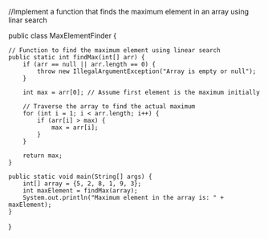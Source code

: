 //Implement a function that finds the maximum element in an array using linar search 

public class MaxElementFinder {

    // Function to find the maximum element using linear search
    public static int findMax(int[] arr) {
        if (arr == null || arr.length == 0) {
            throw new IllegalArgumentException("Array is empty or null");
        }

        int max = arr[0]; // Assume first element is the maximum initially

        // Traverse the array to find the actual maximum
        for (int i = 1; i < arr.length; i++) {
            if (arr[i] > max) {
                max = arr[i];
            }
        }

        return max;
    }

    public static void main(String[] args) {
        int[] array = {5, 2, 8, 1, 9, 3};
        int maxElement = findMax(array);
        System.out.println("Maximum element in the array is: " + maxElement);
    }
}
